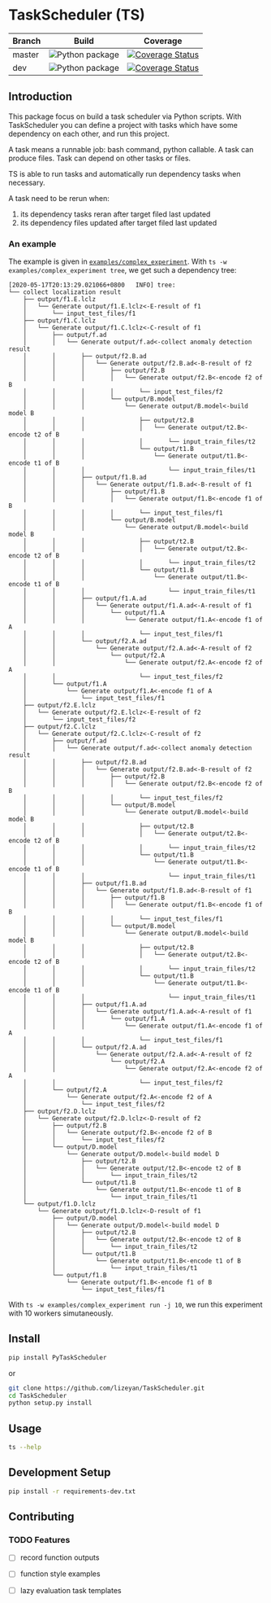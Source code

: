 # TaskScheduler (TS)
|Branch|Build|Coverage|
|---   |---  |---     |
|master|![Python package](https://github.com/lizeyan/TaskScheduler/workflows/Python%20package/badge.svg?branch=master)|[![Coverage Status](https://coveralls.io/repos/github/lizeyan/TaskScheduler/badge.svg?branch=master&t=lYjJ0E)](https://coveralls.io/github/lizeyan/TaskScheduler?branch=master&service=github)|
|dev|![Python package](https://github.com/lizeyan/TaskScheduler/workflows/Python%20package/badge.svg?branch=dev)|[![Coverage Status](https://coveralls.io/repos/github/lizeyan/TaskScheduler/badge.svg?branch=dev&t=lYjJ0E)](https://coveralls.io/github/lizeyan/TaskScheduler?branch=dev&service=github)|
## Introduction
This package focus on build a task scheduler via Python scripts.
With TaskScheduler you can define a project with tasks which have some dependency on each other, and run this project.

A task means a runnable job: bash command, python callable.
A task can produce files.
Task can depend on other tasks or files.

TS is able to run tasks and automatically run dependency tasks when necessary.

A task need to be rerun when:
1. its dependency tasks reran after target filed last updated
2. its dependency files updated after target filed last updated


### An example
The example is given in [`examples/complex_experiment`](examples/complex_experiment).
With `ts -w examples/complex_experiment tree`, we get such a dependency tree:

```
[2020-05-17T20:13:29.021066+0800   INFO] tree:
└── collect localization result
    ├── output/f1.E.lclz
    │   └── Generate output/f1.E.lclz<-E-result of f1
    │       └── input_test_files/f1
    ├── output/f1.C.lclz
    │   └── Generate output/f1.C.lclz<-C-result of f1
    │       ├── output/f.ad
    │       │   └── Generate output/f.ad<-collect anomaly detection result
    │       │       ├── output/f2.B.ad
    │       │       │   └── Generate output/f2.B.ad<-B-result of f2
    │       │       │       ├── output/f2.B
    │       │       │       │   └── Generate output/f2.B<-encode f2 of B
    │       │       │       │       └── input_test_files/f2
    │       │       │       └── output/B.model
    │       │       │           └── Generate output/B.model<-build model B
    │       │       │               ├── output/t2.B
    │       │       │               │   └── Generate output/t2.B<-encode t2 of B
    │       │       │               │       └── input_train_files/t2
    │       │       │               └── output/t1.B
    │       │       │                   └── Generate output/t1.B<-encode t1 of B
    │       │       │                       └── input_train_files/t1
    │       │       ├── output/f1.B.ad
    │       │       │   └── Generate output/f1.B.ad<-B-result of f1
    │       │       │       ├── output/f1.B
    │       │       │       │   └── Generate output/f1.B<-encode f1 of B
    │       │       │       │       └── input_test_files/f1
    │       │       │       └── output/B.model
    │       │       │           └── Generate output/B.model<-build model B
    │       │       │               ├── output/t2.B
    │       │       │               │   └── Generate output/t2.B<-encode t2 of B
    │       │       │               │       └── input_train_files/t2
    │       │       │               └── output/t1.B
    │       │       │                   └── Generate output/t1.B<-encode t1 of B
    │       │       │                       └── input_train_files/t1
    │       │       ├── output/f1.A.ad
    │       │       │   └── Generate output/f1.A.ad<-A-result of f1
    │       │       │       └── output/f1.A
    │       │       │           └── Generate output/f1.A<-encode f1 of A
    │       │       │               └── input_test_files/f1
    │       │       └── output/f2.A.ad
    │       │           └── Generate output/f2.A.ad<-A-result of f2
    │       │               └── output/f2.A
    │       │                   └── Generate output/f2.A<-encode f2 of A
    │       │                       └── input_test_files/f2
    │       └── output/f1.A
    │           └── Generate output/f1.A<-encode f1 of A
    │               └── input_test_files/f1
    ├── output/f2.E.lclz
    │   └── Generate output/f2.E.lclz<-E-result of f2
    │       └── input_test_files/f2
    ├── output/f2.C.lclz
    │   └── Generate output/f2.C.lclz<-C-result of f2
    │       ├── output/f.ad
    │       │   └── Generate output/f.ad<-collect anomaly detection result
    │       │       ├── output/f2.B.ad
    │       │       │   └── Generate output/f2.B.ad<-B-result of f2
    │       │       │       ├── output/f2.B
    │       │       │       │   └── Generate output/f2.B<-encode f2 of B
    │       │       │       │       └── input_test_files/f2
    │       │       │       └── output/B.model
    │       │       │           └── Generate output/B.model<-build model B
    │       │       │               ├── output/t2.B
    │       │       │               │   └── Generate output/t2.B<-encode t2 of B
    │       │       │               │       └── input_train_files/t2
    │       │       │               └── output/t1.B
    │       │       │                   └── Generate output/t1.B<-encode t1 of B
    │       │       │                       └── input_train_files/t1
    │       │       ├── output/f1.B.ad
    │       │       │   └── Generate output/f1.B.ad<-B-result of f1
    │       │       │       ├── output/f1.B
    │       │       │       │   └── Generate output/f1.B<-encode f1 of B
    │       │       │       │       └── input_test_files/f1
    │       │       │       └── output/B.model
    │       │       │           └── Generate output/B.model<-build model B
    │       │       │               ├── output/t2.B
    │       │       │               │   └── Generate output/t2.B<-encode t2 of B
    │       │       │               │       └── input_train_files/t2
    │       │       │               └── output/t1.B
    │       │       │                   └── Generate output/t1.B<-encode t1 of B
    │       │       │                       └── input_train_files/t1
    │       │       ├── output/f1.A.ad
    │       │       │   └── Generate output/f1.A.ad<-A-result of f1
    │       │       │       └── output/f1.A
    │       │       │           └── Generate output/f1.A<-encode f1 of A
    │       │       │               └── input_test_files/f1
    │       │       └── output/f2.A.ad
    │       │           └── Generate output/f2.A.ad<-A-result of f2
    │       │               └── output/f2.A
    │       │                   └── Generate output/f2.A<-encode f2 of A
    │       │                       └── input_test_files/f2
    │       └── output/f2.A
    │           └── Generate output/f2.A<-encode f2 of A
    │               └── input_test_files/f2
    ├── output/f2.D.lclz
    │   └── Generate output/f2.D.lclz<-D-result of f2
    │       ├── output/f2.B
    │       │   └── Generate output/f2.B<-encode f2 of B
    │       │       └── input_test_files/f2
    │       └── output/D.model
    │           └── Generate output/D.model<-build model D
    │               ├── output/t2.B
    │               │   └── Generate output/t2.B<-encode t2 of B
    │               │       └── input_train_files/t2
    │               └── output/t1.B
    │                   └── Generate output/t1.B<-encode t1 of B
    │                       └── input_train_files/t1
    └── output/f1.D.lclz
        └── Generate output/f1.D.lclz<-D-result of f1
            ├── output/D.model
            │   └── Generate output/D.model<-build model D
            │       ├── output/t2.B
            │       │   └── Generate output/t2.B<-encode t2 of B
            │       │       └── input_train_files/t2
            │       └── output/t1.B
            │           └── Generate output/t1.B<-encode t1 of B
            │               └── input_train_files/t1
            └── output/f1.B
                └── Generate output/f1.B<-encode f1 of B
                    └── input_test_files/f1
```

With `ts -w examples/complex_experiment run -j 10`, we run this experiment with 10 workers simutaneously.

## Install

```bash
pip install PyTaskScheduler
```
or
```bash
git clone https://github.com/lizeyan/TaskScheduler.git
cd TaskScheduler
python setup.py install
```
## Usage
```bash
ts --help
```
## Development Setup
```bash
pip install -r requirements-dev.txt
```
## Contributing
### TODO Features
- [ ] record function outputs
- [ ] function style examples
- [ ] lazy evaluation task templates

